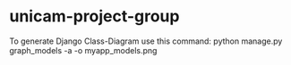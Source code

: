 # unicam-project-group


To generate Django Class-Diagram use this command:
python manage.py graph_models -a -o myapp_models.png